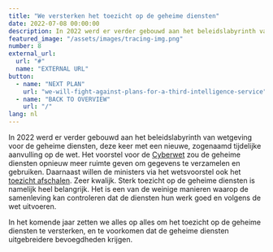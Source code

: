 ```yaml
---
title: "We versterken het toezicht op de geheime diensten"
date: 2022-07-08 00:00:00
description: In 2022 werd er verder gebouwd aan het beleidslabyrinth van wetgeving voor de geheime diensten, deze keer met een nieuwe, zogenaamd tijdelijke aanvulling op de wet.
featured_image: "/assets/images/tracing-img.png"
number: 8
external_url:
  url: "#"
  name: "EXTERNAL URL"
button:
  - name: "NEXT PLAN"
    url: "we-will-fight-against-plans-for-a-third-intelligence-service"
  - name: "BACK TO OVERVIEW"
    url: "/"
lang: nl
---
```


In 2022 werd er verder gebouwd aan het beleidslabyrinth van wetgeving voor de geheime diensten, deze keer met een nieuwe, zogenaamd tijdelijke aanvulling op de wet. Het voorstel voor de [Cyberwet](https://www.bitsoffreedom.nl/2022/04/13/nieuwe-tijdelijke-cyberwet-geeft-geheime-diensten-ruim-baan/) zou de geheime diensten opnieuw meer ruimte geven om gegevens te verzamelen en gebruiken. Daarnaast willen de ministers via het wetsvoorstel ook het [toezicht afschalen](https://www.bitsoffreedom.nl/2022/09/23/de-cyberwet-is-een-regelrechte-aanval-op-de-toezichthouder/). Zeer kwalijk. Sterk toezicht op de geheime diensten is namelijk heel belangrijk. Het is een van de weinige manieren waarop de samenleving kan controleren dat de diensten hun werk goed en volgens de wet uitvoeren.

In het komende jaar zetten we alles op alles om het toezicht op de geheime diensten te versterken, en te voorkomen dat de geheime diensten uitgebreidere bevoegdheden krijgen.